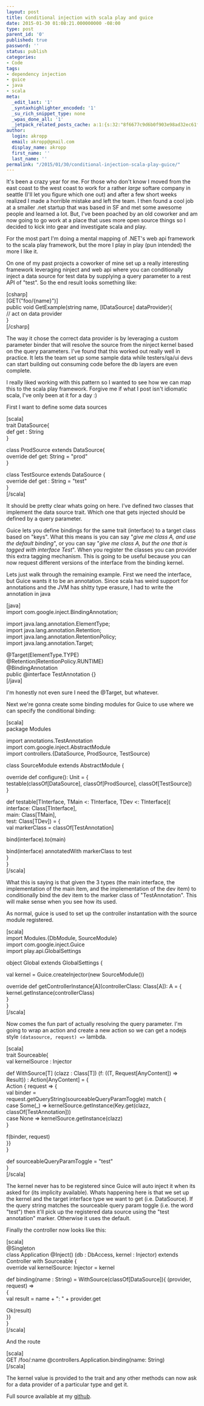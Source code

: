 ```yaml
---
layout: post
title: Conditional injection with scala play and guice
date: 2015-01-30 01:08:21.000000000 -08:00
type: post
parent_id: '0'
published: true
password: ''
status: publish
categories:
- Code
tags:
- dependency injection
- guice
- java
- scala
meta:
  _edit_last: '1'
  _syntaxhighlighter_encoded: '1'
  _su_rich_snippet_type: none
  _wpas_done_all: '1'
  _jetpack_related_posts_cache: a:1:{s:32:"8f6677c9d6b0f903e98ad32ec61f8deb";a:2:{s:7:"expires";i:1557884187;s:7:"payload";a:3:{i:0;a:1:{s:2:"id";i:4939;}i:1;a:1:{s:2:"id";i:4961;}i:2;a:1:{s:2:"id";i:4919;}}}}
author:
  login: akropp
  email: akropp@gmail.com
  display_name: akropp
  first_name: ''
  last_name: ''
permalink: "/2015/01/30/conditional-injection-scala-play-guice/"
---
```

It's been a crazy year for me. For those who don't know I moved from the east coast to the west coast to work for a rather _large_ softare company in seattle (I'll let you figure which one out) and after a few short weeks realized I made a horrible mistake and left the team. I then found a cool job at a smaller .net startup that was based in SF and met some awesome people and learned a lot. But, I've been poached by an old coworker and am now going to go work at a place that uses more open source things so I decided to kick into gear and investigate scala and play.

For the most part I'm doing a mental mapping of .NET's web api framework to the scala play framework, but the more I play in play (pun intended) the more I like it.

On one of my past projects a coworker of mine set up a really interesting framework leveraging ninject and web api where you can conditionally inject a data source for test data by supplying a query parameter to a rest API of "test". So the end result looks something like:

[csharp]  
[GET("foo/{name}")]  
public void GetExample(string name, [IDataSource] dataProvider){  
 // act on data provider  
}  
[/csharp]

The way it chose the correct data provider is by leveraging a custom parameter binder that will resolve the source from the ninject kernel based on the query parameters. I've found that this worked out really well in practice. It lets the team set up some sample data while testers/qa/ui devs can start building out consuming code before the db layers are even complete.

I really liked working with this pattern so I wanted to see how we can map this to the scala play framework. Forgive me if what I post isn't idiomatic scala, I've only been at it for a day :)

First I want to define some data sources

[scala]  
trait DataSource{  
 def get : String  
}

class ProdSource extends DataSource{  
 override def get: String = "prod"  
}

class TestSource extends DataSource {  
 override def get : String = "test"  
}  
[/scala]

It should be pretty clear whats going on here. I've defined two classes that implement the data source trait. Which one that gets injected should be defined by a query parameter.

Guice lets you define bindings for the same trait (interface) to a target class based on "keys". What this means is you can say "_give me class A, and use the default binding_", or you can say "_give me class A, but the one that is tagged with interface Test_". When you register the classes you can provider this extra tagging mechanism. This is going to be useful because you can now request different versions of the interface from the binding kernel.

Lets just walk through the remaining example. First we need the interface, but Guice wants it to be an annotation. Since scala has weird support for annotations and the JVM has shitty type erasure, I had to write the annotation in java

[java]  
import com.google.inject.BindingAnnotation;

import java.lang.annotation.ElementType;  
import java.lang.annotation.Retention;  
import java.lang.annotation.RetentionPolicy;  
import java.lang.annotation.Target;

@Target(ElementType.TYPE)  
@Retention(RetentionPolicy.RUNTIME)  
@BindingAnnotation  
public @interface TestAnnotation {}  
[/java]

I'm honestly not even sure I need the @Target, but whatever.

Next we're gonna create some binding modules for Guice to use where we can specify the conditional binding:

[scala]  
package Modules

import annotations.TestAnnotation  
import com.google.inject.AbstractModule  
import controllers.{DataSource, ProdSource, TestSource}

class SourceModule extends AbstractModule {

override def configure(): Unit = {  
 testable(classOf[DataSource], classOf[ProdSource], classOf[TestSource])  
 }

def testable[TInterface, TMain \<: TInterface, TDev \<: TInterface](  
 interface: Class[TInterface],  
 main: Class[TMain],  
 test: Class[TDev]) = {  
 val markerClass = classOf[TestAnnotation]

bind(interface).to(main)

bind(interface) annotatedWith markerClass to test  
 }  
}  
[/scala]

What this is saying is that given the 3 types (the main interface, the implementation of the main item, and the implementation of the dev item) to conditionally bind the dev item to the marker class of "TestAnnotation". This will make sense when you see how its used.

As normal, guice is used to set up the controller instantation with the source module registered.

[scala]  
import Modules.{DbModule, SourceModule}  
import com.google.inject.Guice  
import play.api.GlobalSettings

object Global extends GlobalSettings {

val kernel = Guice.createInjector(new SourceModule())

override def getControllerInstance[A](controllerClass: Class[A]): A = {  
 kernel.getInstance(controllerClass)  
 }  
}  
[/scala]

Now comes the fun part of actually resolving the query parameter. I'm going to wrap an action and create a new action so we can get a nodejs style `(datasource, request) =>` lambda.

[scala]  
trait Sourceable{  
 val kernelSource : Injector

def WithSource[T] (clazz : Class[T]) (f: ((T, Request[AnyContent]) =\> Result)) : Action[AnyContent] = {  
 Action { request =\> {  
 val binder =  
 request.getQueryString(sourceableQueryParamToggle) match {  
 case Some(\_) =\> kernelSource.getInstance(Key.get(clazz, classOf[TestAnnotation]))  
 case None =\> kernelSource.getInstance(clazz)  
 }

f(binder, request)  
 }}  
 }

def sourceableQueryParamToggle = "test"  
}  
[/scala]

The kernel never has to be registered since Guice will auto inject it when its asked for (its implicity available). Whats happening here is that we set up the kernel and the target interface type we want to get (i.e. DataSource). If the query string matches the sourceable query param toggle (i.e. the word "test") then it'll pick up the registered data source using the "test annotation" marker. Otherwise it uses the default.

Finally the controller now looks like this:

[scala]  
@Singleton  
class Application @Inject() (db : DbAccess, kernel : Injector) extends Controller with Sourceable {  
 override val kernelSource: Injector = kernel

def binding(name : String) = WithSource(classOf[DataSource]){ (provider, request) =\>  
 {  
 val result = name + ": " + provider.get

Ok(result)  
 }}  
}  
[/scala]

And the route

[scala]  
GET /foo/:name @controllers.Application.binding(name: String)  
[/scala]

The kernel value is provided to the trait and any other methods can now ask for a data provider of a particular type and get it.

Full source available at my [github](https://github.com/devshorts/scala-injector).

